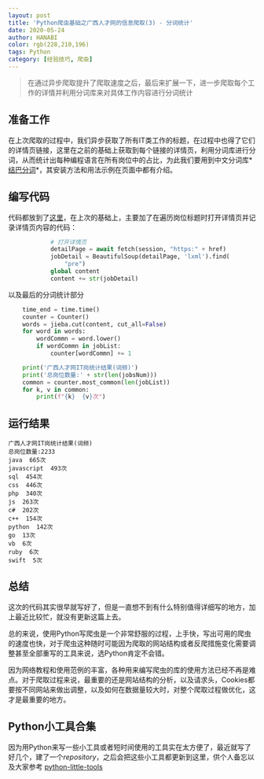 ```yaml
---
layout: post
title: 'Python爬虫基础之广西人才网的信息爬取(3) - 分词统计'
date: 2020-05-24
author: HANABI
color: rgb(228,210,196)
tags: Python
category: [经验技巧, 爬虫]
---
```

> 在通过异步爬取提升了爬取速度之后，最后来扩展一下，进一步爬取每个工作的详情并利用分词库来对具体工作内容进行分词统计

## 准备工作

在上次爬取的过程中，我们异步获取了所有IT类工作的标题，在过程中也得了它们的详情页链接，这里在之前的基础上获取到每个链接的详情页，利用分词库进行分词，从而统计出每种编程语言在所有岗位中的占比，为此我们要用到中文分词库*[结巴分词](https://github.com/fxsjy/jieba)*，其安装方法和用法示例在页面中都有介绍。


## 编写代码

代码都放到了[这里](https://github.com/GadHao/gxrc_crawler)，在上次的基础上，主要加了在遍历岗位标题时打开详情页并记录详情页内容的代码：

```python
            # 打开详情页
            detailPage = await fetch(session, "https:" + href)
            jobDetail = BeautifulSoup(detailPage, 'lxml').find(
                "pre")
            global content
            content += str(jobDetail)
```

以及最后的分词统计部分

```python
    time_end = time.time()
    counter = Counter()
    words = jieba.cut(content, cut_all=False)
    for word in words:
        wordCommn = word.lower()
        if wordCommn in jobList:
            counter[wordCommn] += 1

    print('广西人才网IT岗统计结果(词频)')
    print('总岗位数量:' + str(len(jobsNum)))
    common = counter.most_common(len(jobList))
    for k, v in common:
        print(f"{k}  {v}次")
```

## 运行结果

```
广西人才网IT岗统计结果(词频)
总岗位数量:2233
java  665次
javascript  493次
sql  454次
css  446次
php  340次
js  263次
c#  202次
c++  154次
python  142次
go  13次
vb  6次
ruby  6次
swift  5次
```

## 总结

这次的代码其实很早就写好了，但是一直想不到有什么特别值得详细写的地方，加上最近比较忙，就没有更新这篇上去。

总的来说，使用Python写爬虫是一个非常舒服的过程，上手快，写出可用的爬虫的速度也快，对于爬虫这种随时可能因为爬取的网站结构或者反爬措施变化需要调整甚至全部重写的工具来说，选Python肯定不会错。

因为网络教程和使用范例的丰富，各种用来编写爬虫的库的使用方法已经不再是难点。对于爬取过程来说，最重要的还是网站结构的分析，以及请求头，Cookies都要按不同网站来做出调整，以及如何在数据量较大时，对整个爬取过程做优化，这才是最重要的地方。

## Python小工具合集

因为用Python来写一些小工具或者短时间使用的工具实在太方便了，最近就写了好几个，建了一个*repository*，之后会把这些小工具都更新到这里，供个人备忘以及大家参考
[python-little-tools](https://github.com/GadHao/python-little-tools)